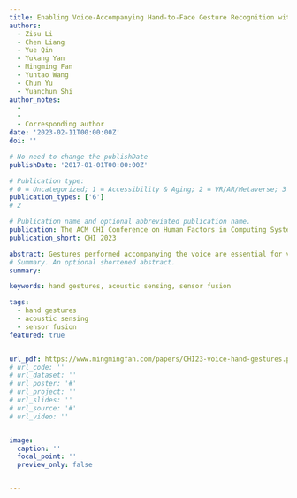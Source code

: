 ```yaml
---
title: Enabling Voice-Accompanying Hand-to-Face Gesture Recognition with Cross-Device Sensing
authors:
  - Zisu Li
  - Chen Liang
  - Yue Qin
  - Yukang Yan
  - Mingming Fan
  - Yuntao Wang
  - Chun Yu
  - Yuanchun Shi
author_notes:
  - 
  - 
  - Corresponding author
date: '2023-02-11T00:00:00Z'
doi: ''

# No need to change the publishDate 
publishDate: '2017-01-01T00:00:00Z'

# Publication type: 
# 0 = Uncategorized; 1 = Accessibility & Aging; 2 = VR/AR/Metaverse; 3 = Human-AI Collaboration; 4 = UX Methodology; 5 = Social Computing; 6 = Sensing; 
publication_types: ['6']
# 2

# Publication name and optional abbreviated publication name.
publication: The ACM CHI Conference on Human Factors in Computing Systems 2023
publication_short: CHI 2023

abstract: Gestures performed accompanying the voice are essential for voice interaction to convey complementary semantics for interaction purposes such as wake-up state and input modality. In this paper, we investigated voice-accompanying hand-to-face (VAHF) gestures for voice interaction. We targeted on hand-to-face gestures because such gestures relate closely to speech and yield signifcant acoustic features (e.g., impeding voice propagation). We conducted a user study to explore the design space of VAHF gestures, where we frst gathered candidate gestures and then applied a structural analysis to them in diferent dimensions (e.g., contact position and type), outputting a total of 8 VAHF gestures with good usability and least confusion. To facilitate VAHF gesture recognition, we proposed a novel cross-device sensing method that leverages heterogeneous channels (vocal, ultrasound, and IMU) of data from commodity devices (earbuds, watches, and rings). Our recognition model achieved an accuracy of 97.3% for recognizing 3 gestures and 91.5% for recognizing 8 gestures (excluding the "empty" gesture), proving the high applicability. Quantitative analysis also shed light on the recognition capability of each sensor channel and their different combinations. In the end, we illustrated the feasible use cases and their design principles to demonstrate the applicability of our system in various scenarios.
# Summary. An optional shortened abstract.
summary: 

keywords: hand gestures, acoustic sensing, sensor fusion

tags:
  - hand gestures
  - acoustic sensing
  - sensor fusion
featured: true


url_pdf: https://www.mingmingfan.com/papers/CHI23-voice-hand-gestures.pdf
# url_code: ''
# url_dataset: ''
# url_poster: '#'
# url_project: ''
# url_slides: ''
# url_source: '#'
# url_video: ''


image:
  caption: ''
  focal_point: ''
  preview_only: false


---
```


<!-- put your youtube/vimeo video ID here if possible -->
<!-- {{< bilibili BV1nA411z7RZ >}} -->



